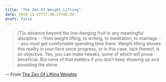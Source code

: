 ```yaml
---
title: "The Zen Of Weight Lifting"
date: 2019-11-27T17:40:27+05:30
draft: false
---
```


> [T]o advance beyond the low-hanging fruit in any meaningful discipline -- from weight lifting, to writing, to meditation, to marriage -- you must get comfortable spending time there. Weight lifting shoves this reality in your face since progress, or in this case, lack thereof, is so objective. Yes, you can make tweaks, some of which will prove beneficial. But none of that matters if you don’t keep showing up and pounding the stone.

-- From [The Zen Of Lifting Weights](https://www.nytimes.com/2019/11/22/well/move/the-zen-of-weight-lifting.html)
